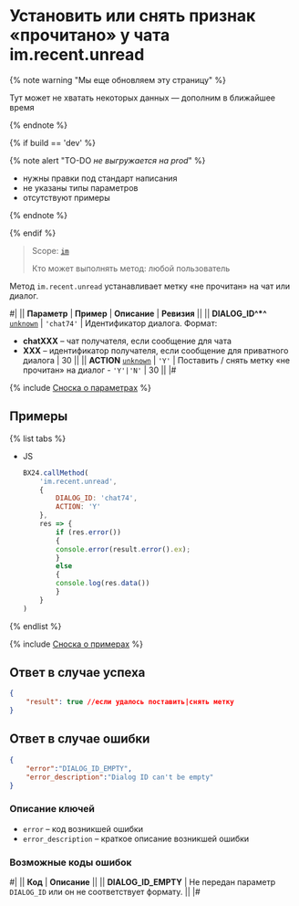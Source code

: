 # Установить или снять признак «прочитано» у чата im.recent.unread

{% note warning "Мы еще обновляем эту страницу" %}

Тут может не хватать некоторых данных — дополним в ближайшее время

{% endnote %}

{% if build == 'dev' %}

{% note alert "TO-DO _не выгружается на prod_" %}

- нужны правки под стандарт написания
- не указаны типы параметров
- отсутствуют примеры

{% endnote %}

{% endif %}

> Scope: [`im`](../../scopes/permissions.md)
>
> Кто может выполнять метод: любой пользователь

Метод `im.recent.unread` устанавливает метку «не прочитан» на чат или диалог.

#|
|| **Параметр** | **Пример** | **Описание** | **Ревизия** ||
|| **DIALOG_ID^*^**
[`unknown`](../../data-types.md) | `'chat74'` | Идентификатор диалога. Формат:
- **chatXXX** – чат получателя, если сообщение для чата
- **XXX** – идентификатор получателя, если сообщение для приватного диалога | 30 ||
|| **ACTION**
[`unknown`](../../data-types.md) | `'Y'` | Поставить / снять метку «не прочитан» на диалог - `'Y'|'N'` | 30 ||
|#

{% include [Сноска о параметрах](../../../_includes/required.md) %}

## Примеры

{% list tabs %}

- JS

    ```js
    BX24.callMethod(
        'im.recent.unread',
        {
            DIALOG_ID: 'chat74',
            ACTION: 'Y'
        },
        res => {
            if (res.error())
            {
            console.error(result.error().ex);
            }
            else
            {
            console.log(res.data())
            }
        }
    )
    ```

{% endlist %}

{% include [Сноска о примерах](../../../_includes/examples.md) %}

## Ответ в случае успеха

```json
{
    "result": true //если удалось поставить|снять метку
}
```

## Ответ в случае ошибки

```json
{
    "error":"DIALOG_ID_EMPTY",
    "error_description":"Dialog ID can't be empty"
}
```

### Описание ключей

- `error` – код возникшей ошибки
- `error_description` – краткое описание возникшей ошибки

### Возможные коды ошибок

#|
|| **Код** | **Описание** ||
|| **DIALOG_ID_EMPTY** | Не передан параметр `DIALOG_ID` или он не соответствует формату. ||
|#